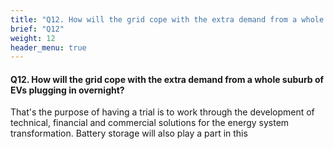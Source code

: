 ```yaml
---
title: "Q12. How will the grid cope with the extra demand from a whole suburb of EVs plugging in overnight?"
brief: "Q12"
weight: 12
header_menu: true
--- 
```

####  Q12. How will the grid cope with the extra demand from a whole suburb of EVs plugging in overnight?

 That's the purpose of having a trial is to work through the development of technical, financial and commercial solutions for the energy system transformation. Battery storage will also play a part in this  
